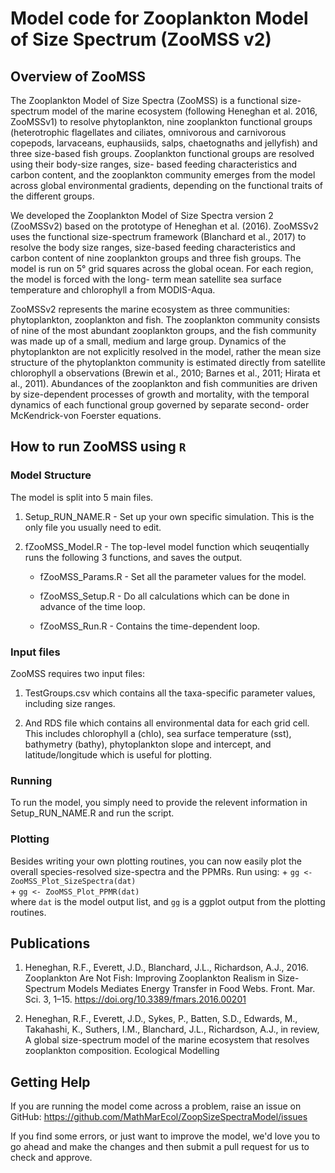 # Model code for Zooplankton Model of Size Spectrum (ZooMSS v2)



## Overview of ZooMSS

The Zooplankton Model of Size Spectra (ZooMSS) is a functional size-spectrum model of the marine ecosystem (following Heneghan et al. 2016, ZooMSSv1) to resolve phytoplankton, nine zooplankton functional groups (heterotrophic flagellates and ciliates, omnivorous and carnivorous copepods, larvaceans, euphausiids, salps, chaetognaths and jellyfish) and three size-based fish groups. Zooplankton functional groups are resolved using their body-size ranges, size- based feeding characteristics and carbon content, and the zooplankton community emerges from the model across global environmental gradients, depending on the functional traits of the different groups. 

We developed the Zooplankton Model of Size Spectra version 2 (ZooMSSv2) based on the prototype of Heneghan et al. (2016). ZooMSSv2 uses the functional size-spectrum framework (Blanchard et al., 2017) to resolve the body size ranges, size-based feeding characteristics and carbon content of nine zooplankton groups and three fish groups. The model is run on 5° grid squares across the global ocean. For each region, the model is forced with the long- term mean satellite sea surface temperature and chlorophyll a from MODIS-Aqua.

ZooMSSv2 represents the marine ecosystem as three communities: phytoplankton, zooplankton and fish. The zooplankton community consists of nine of the most abundant zooplankton groups, and the fish community was made up of a small, medium and large group. Dynamics of the phytoplankton are not explicitly resolved in the model, rather the mean size structure of the phytoplankton community is estimated directly from satellite chlorophyll a observations (Brewin et al., 2010; Barnes et al., 2011; Hirata et al., 2011). Abundances of the zooplankton and fish communities are driven by size-dependent processes of growth and mortality, with the temporal dynamics of each functional group governed by separate second- order McKendrick-von Foerster equations.


## How to run ZooMSS using `R`

### Model Structure

The model is split into 5 main files.

1. Setup_RUN_NAME.R - Set up your own specific simulation. This is the only file you usually need to edit.

2. fZooMSS_Model.R - The top-level model function which seuqentially runs the following 3 functions, and saves the output.

    + fZooMSS_Params.R - Set all the parameter values for the model.
  
    + fZooMSS_Setup.R - Do all calculations which can be done in advance of the time loop.
  
    + fZooMSS_Run.R - Contains the time-dependent loop.

### Input files

ZooMSS requires two input files:   

1. TestGroups.csv which contains all the taxa-specific parameter values, including size ranges.   

2. And RDS file which contains all environmental data for each grid cell. This includes chlorophyll a (chlo), sea surface temperature (sst), bathymetry (bathy), phytoplankton slope and intercept, and latitude/longitude which is useful for plotting.   


### Running
To run the model, you simply need to provide the relevent information in Setup_RUN_NAME.R and run the script.

### Plotting
Besides writing your own plotting routines, you can now easily plot the overall species-resolved size-spectra and the PPMRs.
Run using:
	+ `gg <- ZooMSS_Plot_SizeSpectra(dat)`    
	+ `gg <- ZooMSS_Plot_PPMR(dat)`    
where `dat` is the model output list, and `gg` is a ggplot output from the plotting routines.

## Publications

1. Heneghan, R.F., Everett, J.D., Blanchard, J.L., Richardson, A.J., 2016. Zooplankton Are Not Fish: Improving Zooplankton Realism in Size-Spectrum Models Mediates Energy Transfer in Food Webs. Front. Mar. Sci. 3, 1–15. https://doi.org/10.3389/fmars.2016.00201

2. Heneghan, R.F., Everett, J.D., Sykes, P., Batten, S.D., Edwards, M., Takahashi, K., Suthers, I.M.,  Blanchard, J.L., Richardson, A.J., in review, A global size-spectrum model of the marine ecosystem that resolves zooplankton composition. Ecological Modelling


## Getting Help

If you are running the model come across a problem, raise an issue on GitHub: https://github.com/MathMarEcol/ZoopSizeSpectraModel/issues

If you find some errors, or just want to improve the model, we'd love you to go ahead and make the changes and then submit a pull request for us to check and approve.



